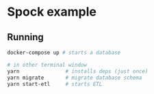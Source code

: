 # Spock example

## Running

```sh
docker-compose up # starts a database

# in other terminal window
yarn               # installs deps (just once)
yarn migrate       # migrate database schema
yarn start-etl     # starts ETL
```